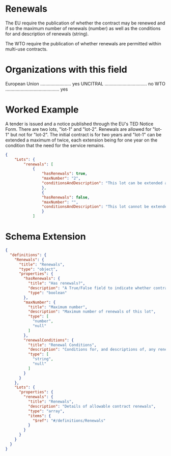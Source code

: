 Renewals
===============
The EU require the publication of whether the contract may be renewed and if so the maximum number of renewals (number) as well as the conditions for and description of renewals (string).

The WTO require the publication of whether renewals are permitted within multi-use contracts.

Organizations with this field
===============

European Union ........................ yes
UNCITRAL ................................. no
WTO .......................................... yes

Worked Example
==============
A tender is issued and a notice published through the EU's TED Notice Form. 
There are two lots, "lot-1" and "lot-2". Renewals are allowed for "lot-1" but not for "lot-2". 
The initial contract is for two years and "lot-1" can be extended a maximum of twice, each extension being for one year on the condition that the need for the service remains.

```json
{
	"Lots": {
		"renewals": [
      	    { 
                "hasRenewals": true,
                "maxNumber": "2",
                "conditionsAndDescription": "This lot can be extended a maximum of twice, each extension being for one year on the condition that the need for the service remains."
                },
                { 
                "hasRenewals": false,
                "maxNumber": "",
                "conditionsAndDescription": "This lot cannot be extended."
                }                
            ]
```

Schema Extension
=======
```json
{
  "definitions": {
    "Renewals": {
      "title": "Renewals",
      "type": "object",
      "properties": {
        "hasRenewals": {
          "title": "Has renewals?",
          "description": "A True/False field to indicate whether contract renewals are allowed.",
          "type": "boolean"
        },
        "maxNumber": {
          "title": "Maximum number",
          "description": "Maximum number of renewals of this lot",
          "type": [
            "number",
            "null"
          ]
        },
        "renewalConditions": {
          "title": "Renewal Conditions",
          "description": "Conditions for, and descriptions of, any renewals of this lot",
          "type": [
            "string",
            "null"
          ]
        }
      }
    },
    "Lots": {
      "properties": {
        "renewals": {
          "title": "Renewals",
          "description": "Details of allowable contract renewals",
          "type": "array",
          "items": {
            "$ref": "#/definitions/Renewals"
          }
        }
      }
    }
  }
}
```